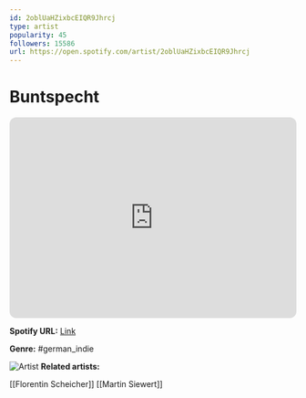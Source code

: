 ```yaml
---
id: 2oblUaHZixbcEIQR9Jhrcj
type: artist
popularity: 45
followers: 15586
url: https://open.spotify.com/artist/2oblUaHZixbcEIQR9Jhrcj
---
```

# Buntspecht

<iframe style="border-radius:12px" src="https://open.spotify.com/embed/artist/2oblUaHZixbcEIQR9Jhrcj" width="100%" height="352" frameBorder="0" allowfullscreen="" allow="autoplay; clipboard-write; encrypted-media; fullscreen; picture-in-picture" loading="lazy"></iframe>

**Spotify URL:** [Link](https://open.spotify.com/artist/2oblUaHZixbcEIQR9Jhrcj)

**Genre:**  #german_indie

![Artist](https://i.scdn.co/image/ab6761610000e5ebb732d77fba697ea9ce40fb5f)
**Related artists:**

[[Florentin Scheicher]]
[[Martin Siewert]]
